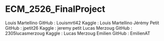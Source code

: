 # ECM_2526_FinalProject

Louis Martellino GitHub : Louismrtl42 Kaggle : Louis Martellino
Jérémy Petit GitHub : jpetit26 Kaggle : jeremy petit
Lucas Merzoug GitHub : 2305lucasmerzoug Kaggle : Lucas Merzoug
Emilien GitHub : EmilienAT
